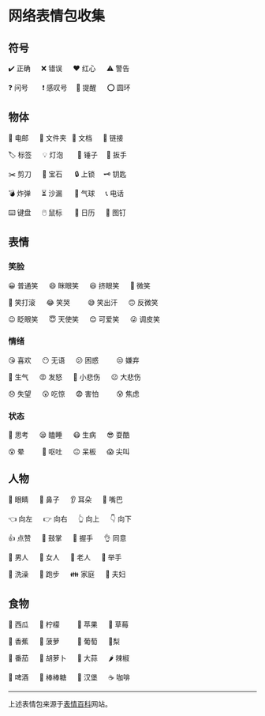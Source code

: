 # 网络表情包收集

## 符号

✔️ 正确 &emsp; ❌ 错误 &emsp; ❤️ 红心 &emsp; ⚠️ 警告

❓ 问号 &emsp;&ensp; ❗ 感叹号 &emsp;🔔 提醒 &emsp; ⭕ 圆环 

## 物体

📧 电邮 &emsp; 📁 文件夹 &ensp;📄 文档 &emsp; 🔗 链接 

🏷️ 标签 &emsp; 💡 灯泡 &emsp;&ensp; 🔨 锤子 &emsp;🔧 扳手

✂️ 剪刀 &emsp; 💎 宝石 &emsp;&ensp;🔒 上锁 &emsp;🗝️ 钥匙 

💣 炸弹 &emsp; ⏳ 沙漏 &emsp;&ensp;🎈 气球 &emsp; 📞 电话

⌨️ 键盘 &emsp; 🖱️ 鼠标 &emsp;&ensp;📆 日历 &emsp; 📌 图钉

## 表情

### 笑脸

😀 普通笑 &emsp; 😄 眯眼笑 &emsp; 😆 挤眼笑 &emsp; 🙂 微笑 

🤣 笑打滚 &emsp; 😂 笑哭 &emsp;&emsp; 😅 笑出汗 &emsp; 🙃 反微笑 

😉 眨眼笑 &emsp; 😇 天使笑 &emsp; 😊 可爱笑 &emsp; 😜 调皮笑

### 情绪

😘 喜欢 &emsp; 😶 无语 &emsp; 😕 困惑 &emsp;&emsp; 😒 嫌弃  

😤 生气 &emsp; 😡 发怒 &emsp; 🙁 小悲伤 &emsp; ☹️ 大悲伤

😞 失望 &emsp; 😲 吃惊 &emsp; 😨 害怕 &emsp;&emsp; 😰 焦虑

### 状态

🤔 思考 &emsp; 😪 瞌睡 &emsp; 😷 生病 &emsp; 😎 耍酷

😵 晕 &emsp;&emsp; 🤮 呕吐 &emsp; 😐 呆板 &emsp; 😱 尖叫

## 人物

👀 眼睛 &emsp; 👃 鼻子 &emsp; 👂 耳朵 &emsp; 💋 嘴巴

👈 向左 &emsp; 👉 向右 &emsp; 👆 向上 &emsp; 👇 向下

👍 点赞 &emsp; 👏 鼓掌 &emsp; 🤝 握手 &emsp; 👌 同意

👨 男人 &emsp; 👩 女人 &emsp; 👴 老人 &emsp; 🙋 举手  

🛀 洗澡 &emsp; 🏃 跑步 &emsp; 👪 家庭 &emsp; 💑 夫妇  

## 食物

🍉 西瓜 &emsp; 🍋 柠檬 &emsp;&emsp; 🍎 苹果 &emsp; 🍓 草莓

🍌 香蕉 &emsp; 🍍 菠萝 &emsp;&emsp; 🍇 葡萄 &emsp; 🍐梨

🍅 番茄 &emsp; 🥕 胡萝卜 &emsp; 🧄 大蒜 &emsp; 🌶️ 辣椒

🍺 啤酒 &emsp; 🍭 棒棒糖 &emsp; 🍔 汉堡 &emsp; ☕ 咖啡

---

上述表情包来源于[表情百科](https://emojipedia.org/)网站。
